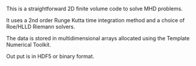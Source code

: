 This is a straightforward 2D finite volume code to solve MHD problems.

It uses a 2nd order Runge Kutta time integration method and a choice of Roe/HLLD Riemann solvers.

The data is stored in multidimensional arrays allocated using the Template Numerical Toolkit.

Out put is in HDF5 or binary format.